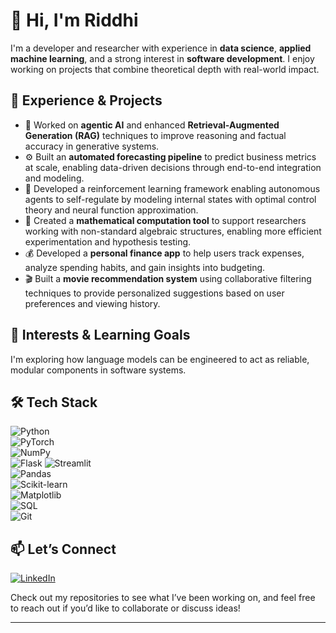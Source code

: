 # 👋 Hi, I'm Riddhi

I'm a developer and researcher with experience in **data science**, **applied machine learning**, and a strong interest in **software development**. I enjoy working on projects that combine theoretical depth with real-world impact.

## 💼 Experience & Projects
- 🧠 Worked on **agentic AI** and enhanced **Retrieval-Augmented Generation (RAG)** techniques to improve reasoning and factual accuracy in generative systems.
- ⚙️ Built an **automated forecasting pipeline** to predict business metrics at scale, enabling data-driven decisions through end-to-end integration and modeling.
- 🤖 Developed a reinforcement learning framework enabling autonomous agents to self-regulate by modeling internal states with optimal control theory and neural function approximation.
- 🧮 Created a **mathematical computation tool** to support researchers working with non-standard algebraic structures, enabling more efficient experimentation and hypothesis testing.
- 💰 Developed a **personal finance app** to help users track expenses, analyze spending habits, and gain insights into budgeting.
- 🎬 Built a **movie recommendation system** using collaborative filtering techniques to provide personalized suggestions based on user preferences and viewing history.

## 🧠 Interests & Learning Goals
I'm exploring how language models can be engineered to act as reliable, modular components in software systems.

## 🛠️ Tech Stack  
![Python](https://img.shields.io/badge/-Python-3776AB?style=flat&logo=python&logoColor=white)  
![PyTorch](https://img.shields.io/badge/-PyTorch-EF3B2D?style=flat&logo=pytorch&logoColor=white)  
![NumPy](https://img.shields.io/badge/-NumPy-013243?style=flat&logo=numpy&logoColor=white)  
![Flask](https://img.shields.io/badge/-Flask-2496ED?style=flat&logo=flask&logoColor=white)
![Streamlit](https://img.shields.io/badge/-Streamlit-FF4B4B?style=flat&logo=streamlit&logoColor=white)  
![Pandas](https://img.shields.io/badge/-Pandas-150458?style=flat&logo=pandas&logoColor=white)  
![Scikit-learn](https://img.shields.io/badge/-Scikit--learn-F7931E?style=flat&logo=scikit-learn&logoColor=white)  
![Matplotlib](https://img.shields.io/badge/-Matplotlib-11557C?style=flat&logo=matplotlib&logoColor=white)  
![SQL](https://img.shields.io/badge/-SQL-4479A1?style=flat&logo=sql&logoColor=white)  
![Git](https://img.shields.io/badge/-Git-F05032?style=flat&logo=git&logoColor=white)  

## 📫 Let’s Connect  
[![LinkedIn](https://img.shields.io/badge/-LinkedIn-0A66C2?style=flat&logo=linkedin&logoColor=white)](https://www.linkedin.com/in/riddhi-z)  

Check out my repositories to see what I’ve been working on, and feel free to reach out if you’d like to collaborate or discuss ideas!

---

